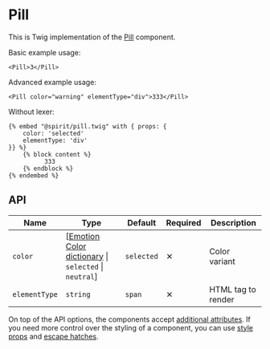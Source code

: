 # Pill

This is Twig implementation of the [Pill][pill] component.

Basic example usage:

```twig
<Pill>3</Pill>
```

Advanced example usage:

```twig
<Pill color="warning" elementType="div">333</Pill>
```

Without lexer:

```twig
{% embed "@spirit/pill.twig" with { props: {
    color: 'selected'
    elementType: 'div'
}} %}
    {% block content %}
          333
    {% endblock %}
{% endembed %}
```

## API

| Name          | Type                                                                       | Default    | Required | Description        |
| ------------- | -------------------------------------------------------------------------- | ---------- | -------- | ------------------ |
| `color`       | \[[Emotion Color dictionary][dictionary-color] \| `selected` \| `neutral`] | `selected` | ✕        | Color variant      |
| `elementType` | `string`                                                                   | `span`     | ✕        | HTML tag to render |

On top of the API options, the components accept [additional attributes][readme-additional-attributes].
If you need more control over the styling of a component, you can use [style props][readme-style-props]
and [escape hatches][readme-escape-hatches].

[dictionary-color]: https://github.com/lmc-eu/spirit-design-system/tree/main/docs/DICTIONARIES.md#color
[pill]: https://github.com/lmc-eu/spirit-design-system/tree/main/packages/web/src/scss/components/Pill
[readme-additional-attributes]: https://github.com/lmc-eu/spirit-design-system/blob/main/packages/web-twig/README.md#additional-attributes
[readme-style-props]: https://github.com/lmc-eu/spirit-design-system/blob/main/packages/web-twig/README.md#style-props
[readme-escape-hatches]: https://github.com/lmc-eu/spirit-design-system/blob/main/packages/web-twig/README.md#escape-hatches
